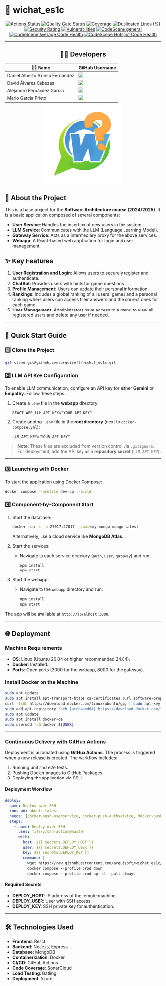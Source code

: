 # 📱 wichat_es1c
<div align="center">

 [![Actions Status](https://github.com/arquisoft/wichat_es1c/workflows/CI%20for%20wichat_es1c/badge.svg)](https://github.com/arquisoft/wichat_es1c/actions)
 [![Quality Gate Status](https://sonarcloud.io/api/project_badges/measure?project=Arquisoft_wichat_es1c&metric=alert_status)](https://sonarcloud.io/summary/new_code?id=Arquisoft_wichat_es1c)
 [![Coverage](https://sonarcloud.io/api/project_badges/measure?project=Arquisoft_wichat_es1c&metric=coverage)](https://sonarcloud.io/summary/new_code?id=Arquisoft_wichat_es1c)
 [![Duplicated Lines (%)](https://sonarcloud.io/api/project_badges/measure?project=Arquisoft_wichat_es1c&metric=duplicated_lines_density)](https://sonarcloud.io/summary/new_code?id=Arquisoft_wichat_es1c)
 [![Security Rating](https://sonarcloud.io/api/project_badges/measure?project=Arquisoft_wichat_es1c&metric=security_rating)](https://sonarcloud.io/summary/new_code?id=Arquisoft_wichat_es1c)
 [![Vulnerabilities](https://sonarcloud.io/api/project_badges/measure?project=Arquisoft_wichat_es1c&metric=vulnerabilities)](https://sonarcloud.io/summary/new_code?id=Arquisoft_wichat_es1c)
 [![CodeScene general](https://codescene.io/images/analyzed-by-codescene-badge.svg)](https://codescene.io/projects/65367)
[![CodeScene Average Code Health](https://codescene.io/projects/65367/status-badges/average-code-health)](https://codescene.io/projects/65367)
[![CodeScene Hotspot Code Health](https://codescene.io/projects/65367/status-badges/hotspot-code-health)](https://codescene.io/projects/65367)

  ---

  ## 👨‍💻 Developers

  | 🧑‍💼 Name                          | GitHub Username                              |
  |------------------------------------|----------------------------------------------|
  | Daniel Alberto Alonso Fernández   | <a href="https://github.com/DalonfeUO"><img src="https://img.shields.io/badge/Daniel Alberto Alonso Fernández-green"></a>   |
  | David Álvarez Cabezas             | <a href="https://github.com/davidalvarezcabezas"><img src="https://img.shields.io/badge/David Álvarez Cabezas-purple"></a> |
  | Alejandro Fernández García        | <a href="https://github.com/alejandrofdzgarcia"><img src="https://img.shields.io/badge/Alejandro Fernández García-blue"></a> |
  | Mario García Prieto               | <a href="https://github.com/mario5garciap"><img src="https://img.shields.io/badge/Mario García Prieto-red"></a> |

  [![Logo](/webapp/public/LogoWichat.png)](http://20.86.137.211:3000/)

</div>


## 📖 About the Project

This is a base project for the **Software Architecture course (2024/2025)**. It is a basic application composed of several components:

- **User Service**: Handles the insertion of new users in the system.
- **LLM Service**: Communicates with the LLM (Language Learning Model).
- **Gateway Service**: Acts as a intermediary proxy for the above services.
- **Webapp**: A React-based web application for login and user management.

## ✨ Key Features

1. **User Registration and Login**: Allows users to securely register and authenticate.
2. **ChatBot**: Provides users with hints for game questions.
3. **Profile Management**: Users can update their personal information.
4. **Rankings**: Includes a global ranking of all users' games and a personal ranking where users can access their answers and the correct ones for each game.
5. **User Management**: Administrators have access to a menu to view all registered users and delete any user if needed.

---

## 🚀 Quick Start Guide

### 1️⃣ Clone the Project
```bash
git clone git@github.com:arquisoft/wichat_es1c.git
```

### 2️⃣ LLM API Key Configuration

To enable LLM communication, configure an API key for either **Gemini** or **Empathy**. Follow these steps:

1. Create a `.env` file in the **webapp** directory:
   ```env
   REACT_APP_LLM_API_KEY="YOUR-API-KEY"
   ```

2. Create another `.env` file in the **root directory** (next to `docker-compose.yml`):
   ```env
   LLM_API_KEY="YOUR-API-KEY"
   ```

> **Note**: These files are excluded from version control via `.gitignore`. For deployment, add the API key as a **repository secret** (`LLM_API_KEY`).

---

### 3️⃣ Launching with Docker

To start the application using Docker Compose:
```bash
docker compose --profile dev up --build
```

### 4️⃣ Component-by-Component Start

1. Start the database:
   ```bash
   docker run -d -p 27017:27017 --name=my-mongo mongo:latest
   ```
   Alternatively, use a cloud service like **MongoDB Atlas**.

2. Start the services:
   - Navigate to each service directory (`auth`, `user`, `gateway`) and run:
     ```bash
     npm install
     npm start
     ```

3. Start the webapp:
   - Navigate to the `webapp` directory and run:
     ```bash
     npm install
     npm start
     ```

The app will be available at `http://localhost:3000`.

---

## 🌐 Deployment

### Machine Requirements
- **OS**: Linux (Ubuntu 20.04 or higher, recommended 24.04).
- **Docker**: Installed.
- **Ports**: Open ports (3000 for the webapp, 8000 for the gateway).

### Install Docker on the Machine
```bash
sudo apt update
sudo apt install apt-transport-https ca-certificates curl software-properties-common
curl -fsSL https://download.docker.com/linux/ubuntu/gpg | sudo apt-key add -
sudo add-apt-repository "deb [arch=amd64] https://download.docker.com/linux/ubuntu focal stable"
sudo apt update
sudo apt install docker-ce
sudo usermod -aG docker ${USER}
```

---

### Continuous Delivery with GitHub Actions

Deployment is automated using **GitHub Actions**. The process is triggered when a new release is created. The workflow includes:

1. Running unit and e2e tests.
2. Pushing Docker images to GitHub Packages.
3. Deploying the application via SSH.

#### Deployment Workflow
```yaml
deploy:
  name: Deploy over SSH
  runs-on: ubuntu-latest
  needs: [docker-push-userservice, docker-push-authservice, docker-push-llmservice, docker-push-gatewayservice, docker-push-webapp]
  steps:
    - name: Deploy over SSH
      uses: fifsky/ssh-action@master
      with:
        host: ${{ secrets.DEPLOY_HOST }}
        user: ${{ secrets.DEPLOY_USER }}
        key: ${{ secrets.DEPLOY_KEY }}
        command: |
          wget https://raw.githubusercontent.com/arquisoft/wichat_es1c/master/docker-compose.yml -O docker-compose.yml
          docker compose --profile prod down
          docker compose --profile prod up -d --pull always
```

#### Required Secrets
- **DEPLOY_HOST**: IP address of the remote machine.
- **DEPLOY_USER**: User with SSH access.
- **DEPLOY_KEY**: SSH private key for authentication.

---

## 🛠️ Technologies Used

- **Frontend**: React
- **Backend**: Node.js, Express
- **Database**: MongoDB
- **Containerization**: Docker
- **CI/CD**: GitHub Actions
- **Code Coverage**: SonarCloud
- **Load Testing**: Gatling
- **Deployment**: Azure
